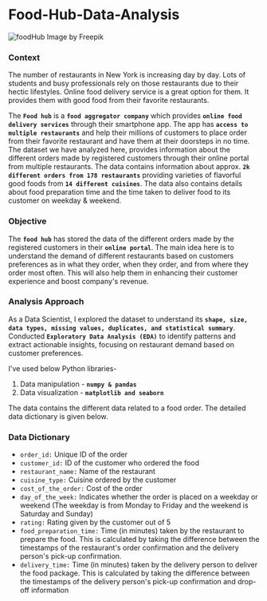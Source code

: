 # Food-Hub-Data-Analysis

![foodHub](https://github.com/user-attachments/assets/b2685ad9-28bc-4701-b7a4-4985f627aafb)
Image by Freepik

### Context

The number of restaurants in New York is increasing day by day. Lots of students and busy professionals rely on those restaurants due to their hectic lifestyles. Online food delivery service is a great option for them. It provides them with good food from their favorite restaurants. <br>

The **`Food hub`** is a **`food aggregator company`** which provides **`online food delivery services`** through their smartphone app. The app has **`access to multiple restaurants`** and help their millions of customers to place order from their favorite restaurant and have them at their doorsteps in no time.
The dataset we have analyzed here, provides information about the different orders made by registered customers through their online portal from multiple restaurants.
The data contains information about approx. **`2k different orders from 178 restaurants`** providing varieties of flavorful good foods from **`14 different cuisines`**. The data also contains details about food preparation time and the time taken to deliver food to its customer on weekday & weekend.

### Objective
The **`food hub`** has stored the data of the different orders made by the registered customers in their **`online portal`**. The main idea here is to understand the demand of different restaurants based on customers preferences as in what they order, when they order, and from where they order most often. This will also help them in enhancing their customer experience and boost company's revenue.

### Analysis Approach
As a Data Scientist, I explored the dataset to understand its **`shape, size, data types, missing values, duplicates, and statistical summary`**. Conducted **`Exploratory Data Analysis (EDA)`** to identify patterns and extract actionable insights, focusing on restaurant demand based on customer preferences.

I've used below Python libraries-
  1. Data manipulation  - **`numpy & pandas`**
  2. Data visualization - **`matplotlib and seaborn`**

The data contains the different data related to a food order. The detailed data dictionary is given below.

### Data Dictionary

* `order_id:` Unique ID of the order
* `customer_id:` ID of the customer who ordered the food
* `restaurant_name:` Name of the restaurant
* `cuisine_type:` Cuisine ordered by the customer
* `cost_of_the_order:` Cost of the order
* `day_of_the_week:` Indicates whether the order is placed on a weekday or weekend (The weekday is from Monday to Friday and the weekend is Saturday and Sunday)
* `rating:` Rating given by the customer out of 5
* `food_preparation_time:` Time (in minutes) taken by the restaurant to prepare the food. This is calculated by taking the difference between the timestamps of the restaurant's order confirmation and the delivery person's pick-up confirmation.
* `delivery_time:` Time (in minutes) taken by the delivery person to deliver the food package. This is calculated by taking the difference between the timestamps of the delivery person's pick-up confirmation and drop-off information
